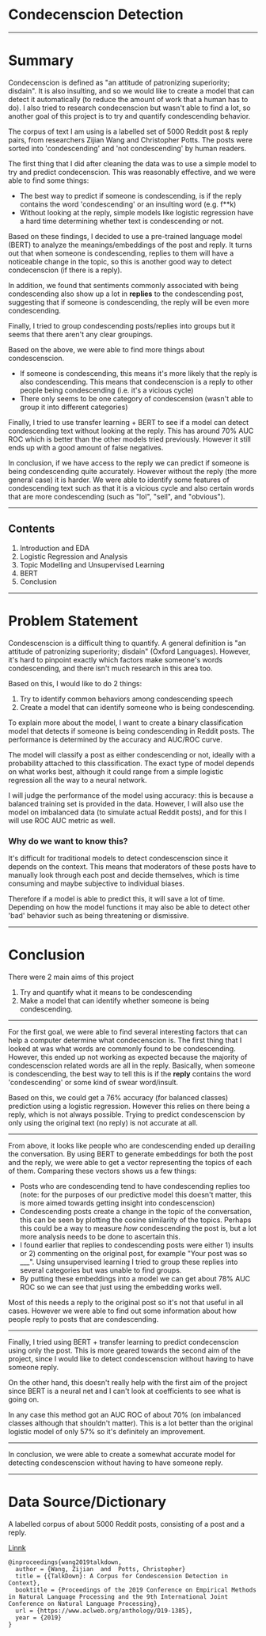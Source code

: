 # Condecenscion Detection

---

# Summary

Condecenscion is defined as "an attitude of patronizing superiority; disdain". It is also insulting, and so we would like to create a model that can detect it automatically (to reduce the amount of work that a human has to do). I also tried to research condecenscion but wasn't able to find a lot, so another goal of this project is to try and quantify condescending behavior.

The corpus of text I am using is a labelled set of 5000 Reddit post & reply pairs, from researchers Zijian Wang and Christopher Potts. The posts were sorted into 'condescending' and 'not condescending' by human readers.

The first thing that I did after cleaning the data was to use a simple model to try and predict condecenscion. This was reasonably effective, and we were able to find some things:
- The best way to predict if someone is condescending, is if the reply contains the word 'condescending' or an insulting word (e.g. f\*\*k)
- Without looking at the reply, simple models like logistic regression have a hard time determining whether text is condescending or not.

Based on these findings, I decided to use a pre-trained language model (BERT) to analyze the meanings/embeddings of the post and reply. It turns out that when someone is condescending, replies to them will have a noticeable change in the topic, so this is another good way to detect condecenscion (if there is a reply).

In addition, we found that sentiments commonly associated with being condescending also show up a lot in **replies** to the condescending post, suggesting that if someone is condescending, the reply will be even more condescending.

Finally, I tried to group condescending posts/replies into groups but it seems that there aren't any clear groupings.

Based on the above, we were able to find more things about condescenscion.
- If someone is condescending, this means it's more likely that the reply is also condescending. This means that condecenscion is a reply to other people being condescending (i.e. it's a vicious cycle)
- There only seems to be one category of condescension (wasn't able to group it into different categories)

Finally, I tried to use transfer learning + BERT to see if a model can detect condescending text without looking at the reply. This has around 70% AUC ROC which is better than the other models tried previously. However it still ends up with a good amount of false negatives.

In conclusion, if we have access to the reply we can predict if someone is being condescending quite accurately. However without the reply (the more general case) it is harder. We were able to identify some features of condescending text such as that it is a vicious cycle and also certain words that are more condescending (such as "lol", "sell", and "obvious").

---

## Contents
1. Introduction and EDA
2. Logistic Regression and Analysis
3. Topic Modelling and Unsupervised Learning
4. BERT
5. Conclusion

---

# Problem Statement
Condescenscion is a difficult thing to quantify. A general definition is "an attitude of patronizing superiority; disdain" (Oxford Languages). However, it's hard to pinpoint exactly which factors make someone's words condescending, and there isn't much research in this area too.

Based on this, I would like to do 2 things:
1) Try to identify common behaviors among condescending speech
2) Create a model that can identify someone who is being condescending.

To explain more about the model, I want to create a binary classification model that detects if someone is being condescending in Reddit posts. The performance is determined by the accuracy and AUC/ROC curve.

The model will classify a post as either condescending or not, ideally with a probability attached to this classification. The exact type of model depends on what works best, although it could range from a simple logistic regression all the way to a neural network.

I will judge the performance of the model using accuracy: this is because a balanced training set is provided in the data. However, I will also use the model on imbalanced data (to simulate actual Reddit posts), and for this I will use ROC AUC metric as well.

### Why do we want to know this?
It's difficult for traditional models to detect condescenscion since it depends on the context. This means that moderators of these posts have to manually look through each post and decide themselves, which is time consuming and maybe subjective to individual biases.

Therefore if a model is able to predict this, it will save a lot of time. Depending on how the model functions it may also be able to detect other 'bad' behavior such as being threatening or dismissive.

---

# Conclusion
There were 2 main aims of this project
1. Try and quantify what it means to be condescending
2. Make a model that can identify whether someone is being condescending.

---

For the first goal, we were able to find several interesting factors that can help a computer determine what condecenscion is. The first thing that I looked at was what words are commonly found to be condescending. However, this ended up not working as expected because the majority of condescenscion related words are all in the reply. Basically, when someone is condescending, the best way to tell this is if the **reply** contains the word 'condescending' or some kind of swear word/insult.

Based on this, we could get a 76% accuracy (for balanced classes) prediction using a logistic regression. However this relies on there being a reply, which is not always possible. Trying to predict condescenscion by only using the original text (no reply) is not accurate at all.

---

From above, it looks like people who are condescending ended up derailing the conversation. By using BERT to generate embeddings for both the post and the reply, we were able to get a vector representing the topics of each of them. Comparing these vectors shows us a few things:
- Posts who are condescending tend to have condescending replies too (note: for the purposes of our predictive model this doesn't matter, this is more aimed towards getting insight into condescenscion)
- Condescending posts create a change in the topic of the conversation, this can be seen by plotting the cosine similarity of the topics. Perhaps this could be a way to measure *how* condescending the post is, but a lot more analysis needs to be done to ascertain this.
- I found earlier that replies to condescending posts were either 1) insults or 2) commenting on the original post, for example "Your post was so ___". Using unsupervised learning I tried to group these replies into several categories but was unable to find groups.
- By putting these embeddings into a model we can get about 78% AUC ROC so we can see that just using the embedding works well.

Most of this needs a reply to the original post so it's not that useful in all cases. However we were able to find out some information about how people reply to posts that are condescending.

---

Finally, I tried using BERT + transfer learning to predict condecenscion using only the post. This is more geared towards the second aim of the project, since I would like to detect condescenscion without having to have someone reply.

On the other hand, this doesn't really help with the first aim of the project since BERT is a neural net and I can't look at coefficients to see what is going on.

In any case this method got an AUC ROC of about 70% (on imbalanced classes although that shouldn't matter). This is a lot better than the original logistic model of only 57% so it's definitely an improvement.

---

In conclusion, we were able to create a somewhat accurate model for detecting condescenscion without having to have someone reply. 



---

# Data Source/Dictionary
A labelled corpus of about 5000 Reddit posts, consisting of a post and a reply.

[Linnk](https://github.com/zijwang/talkdown)

    @inproceedings{wang2019talkdown,
      author = {Wang, Zijian  and  Potts, Christopher}
      title = {{TalkDown}: A Corpus for Condescension Detection in Context},
      booktitle = {Proceedings of the 2019 Conference on Empirical Methods in Natural Language Processing and the 9th International Joint Conference on Natural Language Processing},
      url = {https://www.aclweb.org/anthology/D19-1385},
      year = {2019}
    }


